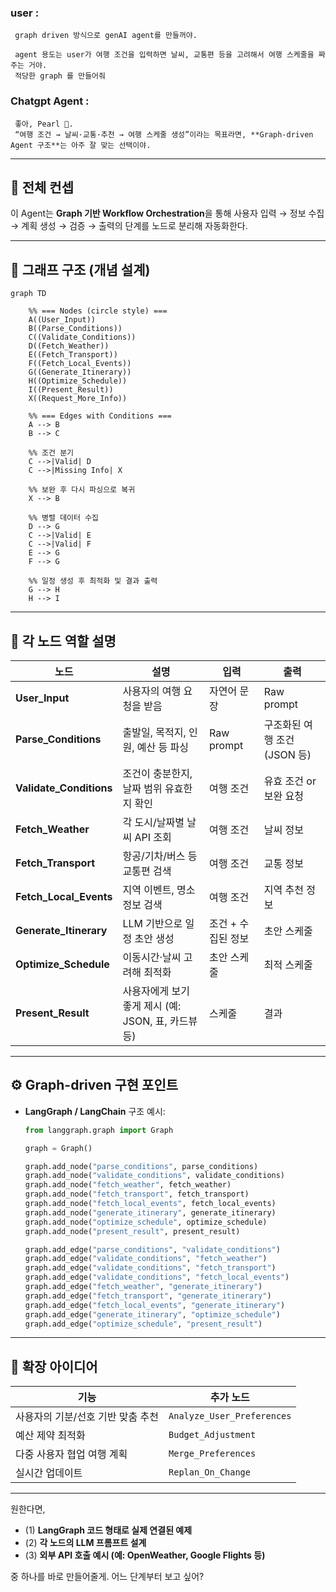 
### user : 
     graph driven 방식으로 genAI agent를 만들꺼야.
     
     agent 용도는 user가 여행 조건을 입력하면 날씨, 교통편 등을 고려해서 여행 스케줄을 짜주는 거야.
     적당한 graph 를 만들어줘

### Chatgpt Agent : 
     좋아, Pearl 🌊.
     “여행 조건 → 날씨·교통·추천 → 여행 스케줄 생성”이라는 목표라면, **Graph-driven Agent 구조**는 아주 잘 맞는 선택이야.

---

## 🧭 전체 컨셉

이 Agent는 **Graph 기반 Workflow Orchestration**을 통해
사용자 입력 → 정보 수집 → 계획 생성 → 검증 → 출력의 단계를 노드로 분리해 자동화한다.

---

## 🧩 그래프 구조 (개념 설계)
```mermaid
graph TD

    %% === Nodes (circle style) ===
    A((User_Input))
    B((Parse_Conditions))
    C((Validate_Conditions))
    D((Fetch_Weather))
    E((Fetch_Transport))
    F((Fetch_Local_Events))
    G((Generate_Itinerary))
    H((Optimize_Schedule))
    I((Present_Result))
    X((Request_More_Info))

    %% === Edges with Conditions ===
    A --> B
    B --> C

    %% 조건 분기
    C -->|Valid| D
    C -->|Missing Info| X

    %% 보완 후 다시 파싱으로 복귀
    X --> B

    %% 병렬 데이터 수집
    D --> G
    C -->|Valid| E
    C -->|Valid| F
    E --> G
    F --> G

    %% 일정 생성 후 최적화 및 결과 출력
    G --> H
    H --> I
```
---

## 🧠 각 노드 역할 설명

| 노드                      | 설명                                 | 입력          | 출력                 |
| ----------------------- | ---------------------------------- | ----------- | ------------------ |
| **User_Input**          | 사용자의 여행 요청을 받음                     | 자연어 문장      | Raw prompt         |
| **Parse_Conditions**    | 출발일, 목적지, 인원, 예산 등 파싱              | Raw prompt  | 구조화된 여행 조건(JSON 등) |
| **Validate_Conditions** | 조건이 충분한지, 날짜 범위 유효한지 확인            | 여행 조건       | 유효 조건 or 보완 요청     |
| **Fetch_Weather**       | 각 도시/날짜별 날씨 API 조회                 | 여행 조건       | 날씨 정보              |
| **Fetch_Transport**     | 항공/기차/버스 등 교통편 검색                  | 여행 조건       | 교통 정보              |
| **Fetch_Local_Events**  | 지역 이벤트, 명소 정보 검색                   | 여행 조건       | 지역 추천 정보           |
| **Generate_Itinerary**  | LLM 기반으로 일정 초안 생성                  | 조건 + 수집된 정보 | 초안 스케줄             |
| **Optimize_Schedule**   | 이동시간·날씨 고려해 최적화                    | 초안 스케줄      | 최적 스케줄             |
| **Present_Result**      | 사용자에게 보기 좋게 제시 (예: JSON, 표, 카드뷰 등) | 스케줄         | 결과                 |

---

## ⚙️ Graph-driven 구현 포인트

* **LangGraph / LangChain** 구조 예시:

  ```python
  from langgraph.graph import Graph

  graph = Graph()

  graph.add_node("parse_conditions", parse_conditions)
  graph.add_node("validate_conditions", validate_conditions)
  graph.add_node("fetch_weather", fetch_weather)
  graph.add_node("fetch_transport", fetch_transport)
  graph.add_node("fetch_local_events", fetch_local_events)
  graph.add_node("generate_itinerary", generate_itinerary)
  graph.add_node("optimize_schedule", optimize_schedule)
  graph.add_node("present_result", present_result)

  graph.add_edge("parse_conditions", "validate_conditions")
  graph.add_edge("validate_conditions", "fetch_weather")
  graph.add_edge("validate_conditions", "fetch_transport")
  graph.add_edge("validate_conditions", "fetch_local_events")
  graph.add_edge("fetch_weather", "generate_itinerary")
  graph.add_edge("fetch_transport", "generate_itinerary")
  graph.add_edge("fetch_local_events", "generate_itinerary")
  graph.add_edge("generate_itinerary", "optimize_schedule")
  graph.add_edge("optimize_schedule", "present_result")
  ```

---

## 🧩 확장 아이디어

| 기능                  | 추가 노드                      |
| ------------------- | -------------------------- |
| 사용자의 기분/선호 기반 맞춤 추천 | `Analyze_User_Preferences` |
| 예산 제약 최적화           | `Budget_Adjustment`        |
| 다중 사용자 협업 여행 계획     | `Merge_Preferences`        |
| 실시간 업데이트            | `Replan_On_Change`         |

---

원한다면,

* (1) **LangGraph 코드 형태로 실제 연결된 예제**
* (2) **각 노드의 LLM 프롬프트 설계**
* (3) **외부 API 호출 예시 (예: OpenWeather, Google Flights 등)**

중 하나를 바로 만들어줄게.
어느 단계부터 보고 싶어?
